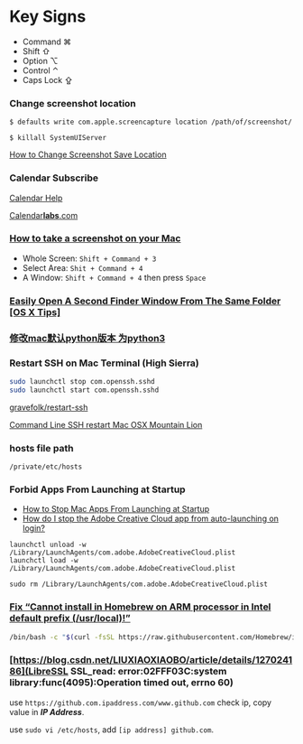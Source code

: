 # Key Signs

* Command ⌘
* Shift ⇧
* Option ⌥
* Control ⌃
* Caps Lock ⇪

### Change screenshot location

`$ defaults write com.apple.screencapture location /path/of/screenshot/`

`$ killall SystemUIServer`

[How to Change Screenshot Save Location](https://discussions.apple.com/docs/DOC-9081)


### Calendar Subscribe

[Calendar Help](https://support.apple.com/zh-cn/guide/calendar/subscribe-to-calendars-icl1022/mac)

[Calendar**labs**.com](https://www.calendarlabs.com/ical-calendar/)

### [How to take a screenshot on your Mac](https://support.apple.com/en-gb/HT201361)

- Whole Screen: `Shift + Command + 3`
- Select Area: `Shit + Command + 4`
- A Window: `Shift + Command + 4` then press `Space`


### [Easily Open A Second Finder Window From The Same Folder [OS X Tips]](https://www.cultofmac.com/228451/easily-open-a-second-finder-window-from-the-same-folder-os-x-tips/)


### [修改mac默认python版本 为python3](https://www.jianshu.com/p/ee8dd8d78232)


### Restart SSH on Mac Terminal (High Sierra)

```sh
sudo launchctl stop com.openssh.sshd
sudo launchctl start com.openssh.sshd
```

[gravefolk/restart-ssh](https://gist.github.com/gravefolk/96b79c321f7e6e52457f8a6fef603eac)

[Command Line SSH restart Mac OSX Mountain Lion](https://superuser.com/questions/478035/command-line-ssh-restart-mac-osx-mountain-lion)

### hosts file path

`/private/etc/hosts`

### Forbid Apps From Launching at Startup

- [How to Stop Mac Apps From Launching at Startup](https://www.pcmag.com/how-to/stop-mac-apps-from-launching-at-startup)
- [How do I stop the Adobe Creative Cloud app from auto-launching on login?](https://apple.stackexchange.com/a/138945/237294)

```shell
launchctl unload -w /Library/LaunchAgents/com.adobe.AdobeCreativeCloud.plist
launchctl load -w /Library/LaunchAgents/com.adobe.AdobeCreativeCloud.plist

sudo rm /Library/LaunchAgents/com.adobe.AdobeCreativeCloud.plist
```

### [Fix “Cannot install in Homebrew on ARM processor in Intel default prefix (/usr/local)!”](https://database.guide/fix-cannot-install-in-homebrew-on-arm-processor-in-intel-default-prefix-usr-local/)

```sh
/bin/bash -c "$(curl -fsSL https://raw.githubusercontent.com/Homebrew/install/HEAD/install.sh)"
```

### [https://blog.csdn.net/LIUXIAOXIAOBO/article/details/127024186](LibreSSL SSL_read: error:02FFF03C:system library:func(4095):Operation timed out, errno 60)

use `https://github.com.ipaddress.com/www.github.com` check ip, copy value in ***IP Address***.

use `sudo vi /etc/hosts`, add `[ip address] github.com`.
